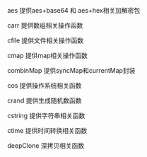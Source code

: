 aes 提供aes+base64 和 aes+hex相关加解密包

carr 提供数组相关操作函数

cfile 提供文件相关操作函数

cmap 提供map相关操作函数

combinMap 提供syncMap和currentMap封装

cos 提供操作系统相关函数

crand 提供生成随机数函数

cstring 提供字符串相关函数

ctime 提供时间转换相关函数

deepClone 深拷贝相关函数